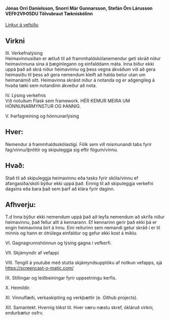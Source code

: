 #### Jónas Orri Daníelsson, Snorri Már Gunnarsson, Stefán Örn Lárusson     VEFÞ2VÞ05DU     Tölvubraut      Tækniskólinn <br>
[Linkur á vefsíðu]() <br>

## Virkni <br>

III. Verkefnalýsing <br> Heimavinnusíðan er ætluð til að frammhaldskólanemendur geti skráð niður heimavinnuna sína á þæginlegann og einfalddann máta. Inna bíður ekki uppá það að skrá niður heimavinnu og þess vegna ákváðum við að gera heimasíðu til þess að gera nemendum kleift að halda betur utan um heimanámið sitt. Heimavinna skráist niður á notanda og er aðgengileg á hvaða tæki sem notandinn ákveður að nota. <br>

IV. Lýsing verkefnis<br> Við notuðum Flask sem framework. HÉR KEMUR MEIRA UM HÖNNUNARMYNSTUR OG ÞANNIG. <br>

V. Þarfagreining og hönnunarlýsing <br>
## Hver:
Nemendur á frammhaldsskólastigi.
Fólk sem vill mismunandi tabs fyrir fag/vinnu/íþróttir og skipuleggja sig eftir fögum/vinnu.





## Hvað:
Stað til að skipuleggja heimavinnu eða tasks fyrir skóla/vinnu ef áfangasíða/skóli býður ekki uppá það.
Einnig til að skipuleggja verkefni dagsins eða bara það sem þarf að klára fyrir daginn.



## Afhverju:
T.d Inna býður ekki nemendum uppá það að leyfa nemendum að skrifa niður heimavinnu, það fellur allt á kennarann. Ef kennarinn gerir það ekki þá er engin heimavinna birt á Innu. Eini reiturinn sem nemandi getur skráð í er til minnis og hann er ótrúlega einfaldur og gefur ekki kost á miklu.

VI. Gagnagrunnshönnun og lýsing gagna í vefkerfi. <br>

VII. Skjámyndir af vefappi <br>

VIII. Tengill á youtube með stutta skjámyndsupptöku af notkun vefapps, sjá https://screencast-o-matic.com/ <br>

IX. Stillingar og leiðbeiningar fyrir uppsetningu kerfis. <br>

X. Heimildir. <br>

XI. Vinnuflæði, verkaskipting og verkþættir (e. Github projects). <br>

XII. Samantekt. Hvernig tókst til. Hver væru næstu skref, ókláruð virkni, endurbætur osfrv. <br>
